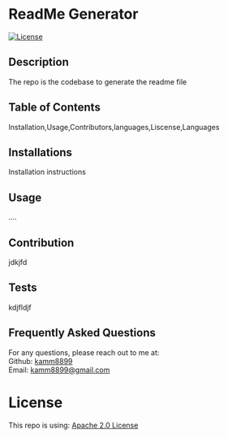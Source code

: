 # ReadMe Generator
  [![License](https://img.shields.io/badge/License-Apache%202.0-blue.svg)](https://opensource.org/licenses/Apache-2.0)
  ## Description
  The repo is the codebase to generate the readme file
  ## Table of Contents
  Installation,Usage,Contributors,languages,Liscense,Languages
  ## Installations
  Installation instructions
   ## Usage
  ....
   ## Contribution
  jdkjfd
  ## Tests
  kdjfldjf
  ## Frequently Asked Questions
  For any questions, please reach out to me at:<br/>
  Github: [kamm8899](https://github.com/kamm8899/README-Generator) <br/>
  Email: [kamm8899@gmail.com](mailto:kamm8899@gmail.com)
  # License 
  This repo is using: [Apache 2.0 License](https://opensource.org/licenses/Apache-2.0)
